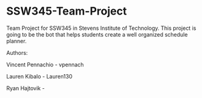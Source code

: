 # SSW345-Team-Project
Team Project for SSW345 in Stevens Institute of Technology. This project is going to be the bot that helps students create a well organized schedule planner. 

Authors:

Vincent Pennachio - vpennach

Lauren Kibalo - Lauren130

Ryan Hajtovik -
